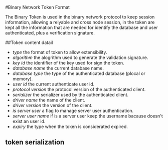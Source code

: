 #Binary Network Token Format

The Binary Token is used in the binary network protocol to keep session information, allowing a relyable and cross node session, in the token are kept all the information that are needed for identify the database and user authenticated, plus a verification signature.

##Token content datail

* *type* the format of token to allow extensibility.
* *algorithm* the alogrithm used to generate the validation signature.
* *key id* the identifier of the key used for sign the token.
* *database name* the current database name.
* *database type* the type of the authenticated database (plocal or memory).
* *user id* the current authenticate user id.
* *protocol version* the protocol version of the authenticated client.
* *serializer* the serializer used by the authenticated client.
* *driver name* the name of the client.
* *driver version* the version of the client.
* *is server user* a flag to manage server user authentication.
* *server user name* if is a server user keep the username bacause doesn't exist an user id.
* *expiry* the type when the token is considerated expired. 

## token serialization
